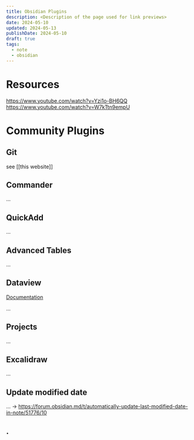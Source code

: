 ```yaml
---
title: Obsidian Plugins
description: <Description of the page used for link previews>
date: 2024-05-10
updated: 2024-05-13
publishDate: 2024-05-10
draft: true
tags:
  - note
  - obsidian
---
```


# Resources

https://www.youtube.com/watch?v=Yzi1o-BH6QQ
https://www.youtube.com/watch?v=W7kTtn9empU


# Community Plugins

## Git

see [[this website]]

## Commander

...

## QuickAdd

...

## Advanced Tables

...

## Dataview

[Documentation](https://blacksmithgu.github.io/obsidian-dataview/)

...

## Projects

...

## Excalidraw

...

## Update modified date

... -> https://forum.obsidian.md/t/automatically-update-last-modified-date-in-note/51776/10

## .
